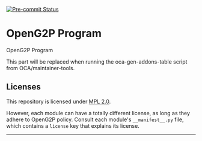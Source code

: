 
<!-- /!\ Non OCA Context : Set here the badge of your runbot / runboat instance. -->
[![Pre-commit Status](https://github.com/openg2p/openg2p-program/actions/workflows/pre-commit.yml/badge.svg?branch=15.0)](https://github.com/openg2p/openg2p-program/actions/workflows/pre-commit.yml?query=branch%3A15.0)
<!-- [![Build Status](https://github.com/openg2p/openg2p-program/actions/workflows/test.yml/badge.svg?branch=15.0)](https://github.com/openg2p/openg2p-program/actions/workflows/test.yml?query=branch%3A15.0) -->
<!-- [![codecov](https://codecov.io/gh/openg2p/openg2p-program/branch/15.0/graph/badge.svg)](https://codecov.io/gh/openg2p/openg2p-program) -->
<!-- /!\ Non OCA Context : Set here the badge of your translation instance. -->

<!-- /!\ do not modify above this line -->

# OpenG2P Program

OpenG2P Program

<!-- /!\ do not modify below this line -->

<!-- prettier-ignore-start -->

[//]: # (addons)

This part will be replaced when running the oca-gen-addons-table script from OCA/maintainer-tools.

[//]: # (end addons)

<!-- prettier-ignore-end -->

## Licenses

This repository is licensed under [MPL 2.0](LICENSE).

However, each module can have a totally different license, as long as they adhere to OpenG2P
policy. Consult each module's `__manifest__.py` file, which contains a `license` key
that explains its license.

----
<!-- /!\ Non OCA Context : Set here the full description of your organization. -->
